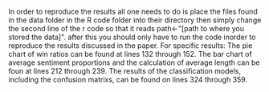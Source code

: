 In order to reproduce the results all one needs to do is place the files found in the data folder in the R code folder into their directory
then simply change the second line of the r code so that it reads path<-"[path to where you stored the data]".
after this you should only have to run the code inorder to reproduce the results discussed in the paper. 
For specific results:
The pie chart of win ratios can be found at lines 132 through 152.
The bar chart of average sentiment proportions and the calculation of average length can be foun at lines 212 through 239.
The results of the classification models, including the confusion matrixs, can be found on lines 324 through 359.
